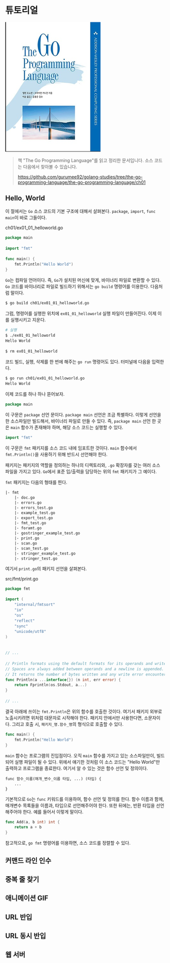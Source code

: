 # 튜토리얼

![로고](../logo.png)

> 책 "The Go Programming Language"를 읽고 정리한 문서입니다. 소스 코드는 다음에서 찾아볼 수 있습니다.
> 
> https://github.com/gurumee92/golang-studies/tree/the-go-programming-language/the-go-programming-language/ch01


## Hello, World

이 절에서는 `Go` 소스 코드의 기본 구조에 대해서 살펴본다. `package`, `import`, `func` `main`이 바로 그들이다.

ch01/ex01_01_helloworld.go
```go
package main

import "fmt"

func main() {
	fmt.Println("Hello World")
}
```

`Go`는 컴파일 언어이다. 즉, `Go`가 설치된 머신에 맞게, 바이너리 파일로 변환할 수 있다. `Go` 코드를 바이너리로 파일로 빌드하기 위해서는 `go build` 명령어를 이용한다. 다음처럼 말이다.

```bash
$ go build ch01/ex01_01_helloworld.go
```

그럼, 명령어를 실행한 위치에 `ex01_01_helloworld` 실행 파일이 만들어진다. 이제 이를 실행시키고 지운다.

```bash
# 실행
$ ./ex01_01_helloworld
Hello World

$ rm ex01_01_helloworld
```

코드 빌드, 실행, 삭제를 한 번에 해주는 `go run` 명령어도 있다. 터미널에 다음을 입력한다.

```bash
$ go run ch01/ex01_01_helloworld.go
Hello World
```

이제 코드를 하나 하나 뜯어보자.

```go
package main
```

이 구문은 `package` 선언 문이다. `package main` 선언은 조금 특별하다. 이렇게 선언을 한 소스파일만 빌드해서, 바이너리 파일로 만들 수 있다. 즉, `package main` 선언 한 곳은 `main` 함수가 존재해야 하며, 해당 소스 코드는 실행할 수 있다.

```go
import "fmt"
```

이 구문은 `fmt` 패키지를 소스 코드 내에 임포트한 것이다. `main` 함수에서 `fmt.Println()`을 사용하기 위해 반드시 선언해야 한다.

패키지는 패키지의 역할을 정의하는 하나의 디렉토리와, `.go` 확장자를 갖는 여러 소스 파일을 가지고 있다. `Go`에서 표준 입/출력을 담당하는 위의 `fmt` 패키지가 그 예이다.

`fmt` 패키지는 다음의 형태를 띈다.

```
|- fmt
    |- doc.go
    |- errors.go
    |- errors_test.go
    |- example_test.go
    |- export_test.go
    |- fmt_test.go
    |- foramt.go
    |- gostringer_example_test.go
    |- print.go
    |- scan.go
    |- scan_test.go
    |- stringer_example_test.go
    |- stringer_test.go
```

여기서 `print.go`의 패키지 선언을 살펴본다.

src/fmt/print.go
```go
package fmt

import (
	"internal/fmtsort"
	"io"
	"os"
	"reflect"
	"sync"
	"unicode/utf8"
)


// ...

// Println formats using the default formats for its operands and writes to standard output.
// Spaces are always added between operands and a newline is appended.
// It returns the number of bytes written and any write error encountered.
func Println(a ...interface{}) (n int, err error) {
	return Fprintln(os.Stdout, a...)
}

// ...
```

결국 아래에 쓰이는 `fmt.Println`은 위의 함수를 호출한 것이다. 여기서 패키지 외부로 노출시키려면 위처럼 대문자로 시작해야 한다. 패키지 안에서만 사용한다면, 소문자이다. 그리고 호출 시, `패키지_명.함수_명`의 형식으로 호출할 수 있다.

```go
func main() {
    fmt.Println("Hello World")
}
```

`main` 함수는 프로그램의 진입점이다. 오직 `main` 함수를 가지고 있는 소스파일만이, 빌드되어 실행 파일이 될 수 있다. 위에서 얘기한 것처럼 이 소스 코드는 "Hello World"만 출력하고 프로그램을 종료한다. 여기서 알 수 있는 것은 함수 선언 및 정의이다.

```
func 함수_이름(매개_변수_이름 타입, ...) (타입) {
    ...
}
```

기본적으로 `Go`는 `func` 키워드를 이용하여, 함수 선언 및 정의를 한다. 함수 이름과 함께, 매개변수 목록들을 이름과, 타입으로 선언해주어야 한다. 또한 뒤에는, 반환 타입을 선언해주어야 한다. 예를 들어서 이렇게 말이다.

```go
func Add(a, b int) int {
    return a + b
}
```

참고적으로, `go fmt` 명령어를 이용하면, 소스 코드를 정렬할 수 있다.


## 커맨드 라인 인수

## 중복 줄 찾기

## 애니메이션 GIF

## URL 반입

## URL 동시 반입

## 웹 서버
